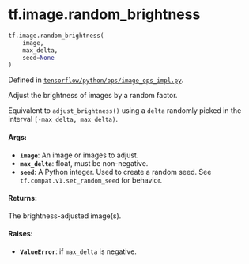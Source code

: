 <div itemscope itemtype="http://developers.google.com/ReferenceObject">
<meta itemprop="name" content="tf.image.random_brightness" />
<meta itemprop="path" content="Stable" />
</div>

# tf.image.random_brightness

``` python
tf.image.random_brightness(
    image,
    max_delta,
    seed=None
)
```



Defined in [`tensorflow/python/ops/image_ops_impl.py`](/code/stable/tensorflow/python/ops/image_ops_impl.py).

Adjust the brightness of images by a random factor.

Equivalent to `adjust_brightness()` using a `delta` randomly picked in the
interval `[-max_delta, max_delta)`.

#### Args:

* <b>`image`</b>: An image or images to adjust.
* <b>`max_delta`</b>: float, must be non-negative.
* <b>`seed`</b>: A Python integer. Used to create a random seed. See
    `tf.compat.v1.set_random_seed` for behavior.


#### Returns:

The brightness-adjusted image(s).


#### Raises:

* <b>`ValueError`</b>: if `max_delta` is negative.